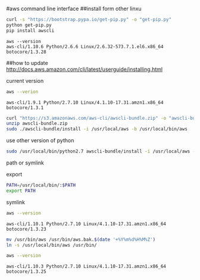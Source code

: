#aws command line interface
##install form other linxu


```bash
curl -s "https://bootstrap.pypa.io/get-pip.py" -o "get-pip.py"
python get-pip.py
pip install awscli
```
```
aws --version
aws-cli/1.10.6 Python/2.6.6 Linux/2.6.32-573.7.1.el6.x86_64 botocore/1.3.28
```

##how to update
http://docs.aws.amazon.com/cli/latest/userguide/installing.html

current version
```bash
aws --verion
```
```
aws-cli/1.9.1 Python/2.7.10 Linux/4.1.10-17.31.amzn1.x86_64 botocore/1.3.1
```

```bash
curl "https://s3.amazonaws.com/aws-cli/awscli-bundle.zip" -o "awscli-bundle.zip"
unzip awscli-bundle.zip
sudo ./awscli-bundle/install -i /usr/local/aws -b /usr/local/bin/aws
```

use other version of python
```bash
sudo /usr/local/bin/python2.7 awscli-bundle/install -i /usr/local/aws -b /usr/local/bin/aws
```

path or symlink

export 
```bash
PATH=/usr/local/bin/:$PATH
export PATH
```

symlink
```bash
aws --version
```
```
aws-cli/1.10.1 Python/2.7.10 Linux/4.1.10-17.31.amzn1.x86_64 botocore/1.3.23
```
```bash
mv /usr/bin/aws /usr/bin/aws.bak.$(date '+%Y%m%d%H%M%Z')
ln -s /usr/local/bin/aws /usr/bin/
```
```bash
aws --version
```
```
aws-cli/1.10.3 Python/2.7.10 Linux/4.1.10-17.31.amzn1.x86_64 botocore/1.3.25
```
